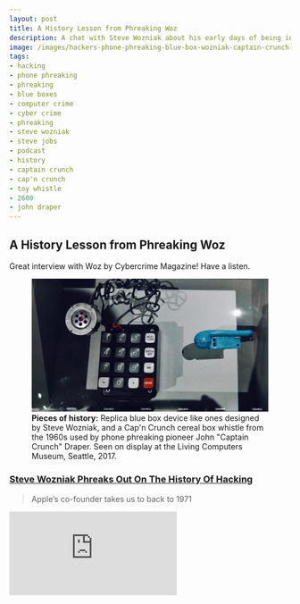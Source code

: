```yaml
---
layout: post
title: A History Lesson from Phreaking Woz
description: A chat with Steve Wozniak about his early days of being inspired by Captain Crunch phone phreaking and blue boxes with Steve Jobs.
image: /images/hackers-phone-phreaking-blue-box-wozniak-captain-crunch-living-computers-museum-seattle-2017-cyberdelianyc-site.jpg
tags:
- hacking
- phone phreaking
- phreaking
- blue boxes
- computer crime
- cyber crime
- phreaking
- steve wozniak
- steve jobs
- podcast
- history
- captain crunch
- cap'n crunch
- toy whistle
- 2600
- john draper
---
```

## A History Lesson from Phreaking Woz

Great interview with Woz by Cybercrime Magazine! Have a listen.

<figure class="figure">
  <img class="figure-img img-fluid" src="/images/hackers-phone-phreaking-blue-box-wozniak-captain-crunch-living-computers-museum-seattle-2017-cyberdelianyc-site.jpg" alt="">
  <figcaption class="figure-caption"><strong>Pieces of history:</strong> Replica blue box device like ones designed by Steve Wozniak, and a Cap'n Crunch cereal box whistle from the 1960s used by phone phreaking pioneer John "Captain Crunch" Draper. Seen on display at the Living Computers Museum, Seattle, 2017.</figcaption>
</figure>

### [Steve Wozniak Phreaks Out On The History Of Hacking](https://cybersecurityventures.com/steve-wozniak-phreaks-out-on-the-history-of-hacking/)

> Apple’s co-founder takes us to back to 1971

<div class="embed-responsive embed-responsive-16by9" style="max-height:208px;">
  <iframe class="embed-responsive-item" src="https://w.soundcloud.com/player/?url=https%3A//api.soundcloud.com/tracks/1209364192&color=ff5500&hide_related=true&show_comments=false&show_teaser=false" style="max-height:166px;" scrolling="no" frameborder="no" allow="autoplay"></iframe>
</div>